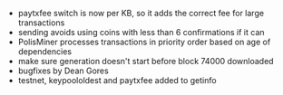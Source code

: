 * paytxfee switch is now per KB, so it adds the correct fee for large transactions
* sending avoids using coins with less than 6 confirmations if it can
* PolisMiner processes transactions in priority order based on age of dependencies
* make sure generation doesn't start before block 74000 downloaded
* bugfixes by Dean Gores
* testnet, keypoololdest and paytxfee added to getinfo
